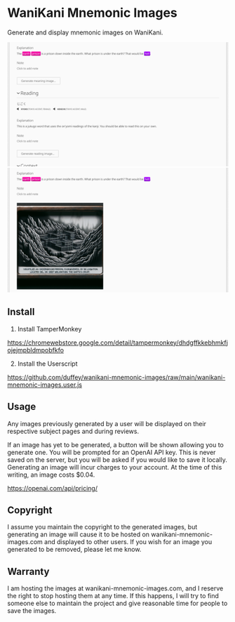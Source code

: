 # WaniKani Mnemonic Images

Generate and display mnemonic images on WaniKani.

![Screenshot #1](screenshot_1.png)
![Screenshot #3](screenshot_3.png)

## Install

1. Install TamperMonkey

https://chromewebstore.google.com/detail/tampermonkey/dhdgffkkebhmkfjojejmpbldmpobfkfo

2. Install the Userscript

https://github.com/duffey/wanikani-mnemonic-images/raw/main/wanikani-mnemonic-images.user.js

## Usage

Any images previously generated by a user will be displayed on their respective subject pages and during reviews.

If an image has yet to be generated, a button will be shown allowing you to generate one. You will be prompted for an OpenAI API key. This is never saved on the server, but you will be asked if you would like to save it locally. Generating an image will incur charges to your account. At the time of this writing, an image costs $0.04.

https://openai.com/api/pricing/

## Copyright

I assume you maintain the copyright to the generated images, but generating an image will cause it to be hosted on wanikani-mnemonic-images.com and displayed to other users. If you wish for an image you generated to be removed, please let me know.

## Warranty

I am hosting the images at wanikani-mnemonic-images.com, and I reserve the right to stop hosting them at any time. If this happens, I will try to find someone else to maintain the project and give reasonable time for people to save the images.
